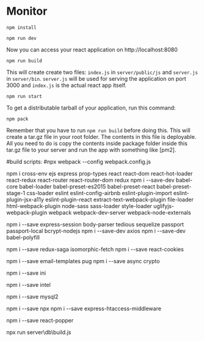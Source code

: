 # Monitor

	npm install

	npm run dev
Now you can access your react application on http://localhost:8080


	npm run build
This will create create two files: `index.js` in `server/public/js` and `server.js` in `server/bin`.
`server.js` will be used for serving the application on port 3000 and `index.js` is the actual react app itself.

	npm run start

To get a distributable tarball of your application, run this command:

    npm pack

Remember that you have to run `npm run build` before doing this. This will create a tar.gz file in your root folder. The contents in this file is deployable. All you need to do is copy the contents inside package folder inside this tar.gz file to your server and run the app with something like [pm2].



#build scripts:
#npx webpack --config webpack.config.js

npm i cross-env ejs express prop-types react react-dom react-hot-loader react-redux react-router react-router-dom redux
npm i --save-dev babel-core babel-loader babel-preset-es2015 babel-preset-react babel-preset-stage-1 css-loader eslint eslint-config-airbnb eslint-plugin-import eslint-plugin-jsx-a11y eslint-plugin-react extract-text-webpack-plugin file-loader html-webpack-plugin node-sass sass-loader style-loader uglifyjs-webpack-plugin webpack webpack-dev-server webpack-node-externals


npm i --save express-session body-parser tedious sequelize passport passport-local bcrypt-nodejs
npm i --save-dev axios
npm i --save-dev babel-polyfill

npm i --save redux-saga isomorphic-fetch
npm i --save react-cookies

npm i --save email-templates pug
npm i --save async crypto

npm i --save ini

npm i --save intel

npm i --save mysql2

npm i --save npx
npm i --save express-htaccess-middleware

npm i --save react-popper

npx run server\db\build.js
